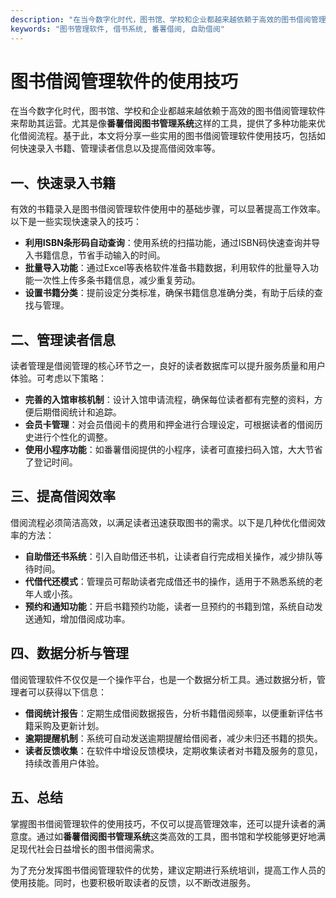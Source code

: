 ```yaml
---
description: "在当今数字化时代，图书馆、学校和企业都越来越依赖于高效的图书借阅管理软件来帮助其运营。尤其是像**番薯借阅图书管理系统**这样的工具，提供了多种功能来优化借阅流程。基于此，本文将分享一些实用的图书借阅管理软件使用技巧，包括如何快速录入书籍、管理读者信息以及提高借阅效率等。"
keywords: "图书管理软件, 借书系统, 番薯借阅, 自助借阅"
---
```

# 图书借阅管理软件的使用技巧

在当今数字化时代，图书馆、学校和企业都越来越依赖于高效的图书借阅管理软件来帮助其运营。尤其是像**番薯借阅图书管理系统**这样的工具，提供了多种功能来优化借阅流程。基于此，本文将分享一些实用的图书借阅管理软件使用技巧，包括如何快速录入书籍、管理读者信息以及提高借阅效率等。

## 一、快速录入书籍

有效的书籍录入是图书借阅管理软件使用中的基础步骤，可以显著提高工作效率。以下是一些实现快速录入的技巧：

- **利用ISBN条形码自动查询**：使用系统的扫描功能，通过ISBN码快速查询并导入书籍信息，节省手动输入的时间。
- **批量导入功能**：通过Excel等表格软件准备书籍数据，利用软件的批量导入功能一次性上传多条书籍信息，减少重复劳动。
- **设置书籍分类**：提前设定分类标准，确保书籍信息准确分类，有助于后续的查找与管理。

## 二、管理读者信息

读者管理是借阅管理的核心环节之一，良好的读者数据库可以提升服务质量和用户体验。可考虑以下策略：

- **完善的入馆审核机制**：设计入馆申请流程，确保每位读者都有完整的资料，方便后期借阅统计和追踪。
- **会员卡管理**：对会员借阅卡的费用和押金进行合理设定，可根据读者的借阅历史进行个性化的调整。
- **使用小程序功能**：如番薯借阅提供的小程序，读者可直接扫码入馆，大大节省了登记时间。

## 三、提高借阅效率

借阅流程必须简洁高效，以满足读者迅速获取图书的需求。以下是几种优化借阅效率的方法：

- **自助借还书系统**：引入自助借还书机，让读者自行完成相关操作，减少排队等待时间。
- **代借代还模式**：管理员可帮助读者完成借还书的操作，适用于不熟悉系统的老年人或小孩。
- **预约和通知功能**：开启书籍预约功能，读者一旦预约的书籍到馆，系统自动发送通知，增加借阅成功率。

## 四、数据分析与管理

借阅管理软件不仅仅是一个操作平台，也是一个数据分析工具。通过数据分析，管理者可以获得以下信息：

- **借阅统计报告**：定期生成借阅数据报告，分析书籍借阅频率，以便重新评估书籍采购及更新计划。
- **逾期提醒机制**：系统可自动发送逾期提醒给借阅者，减少未归还书籍的损失。
- **读者反馈收集**：在软件中增设反馈模块，定期收集读者对书籍及服务的意见，持续改善用户体验。

## 五、总结

掌握图书借阅管理软件的使用技巧，不仅可以提高管理效率，还可以提升读者的满意度。通过如**番薯借阅图书管理系统**这类高效的工具，图书馆和学校能够更好地满足现代社会日益增长的图书借阅需求。

为了充分发挥图书借阅管理软件的优势，建议定期进行系统培训，提高工作人员的使用技能。同时，也要积极听取读者的反馈，以不断改进服务。
